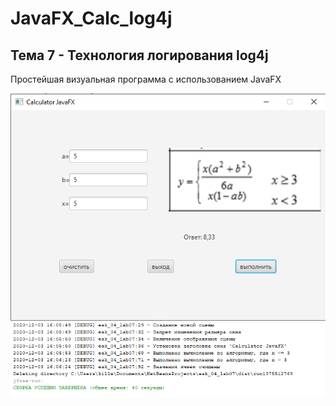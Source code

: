 # JavaFX_Calc_log4j
## Тема 7 - Технология логирования log4j
Простейшая визуальная программа с использованием JavaFX

![Screenshot](calc.png)
![Screenshot](result.png)

